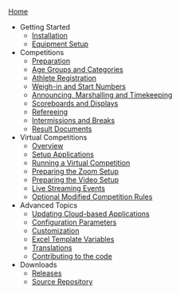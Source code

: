  [Home](index)
* Getting Started
  * [Installation](InstallationOverview)
  * [Equipment Setup](EquipmentSetup)
* Competitions
  * [Preparation](Preparation)
  * [Age Groups and Categories](Categories)
  * [Athlete Registration](Registration)
  * [Weigh-in and Start Numbers](WeighIn)
  * [Announcing, Marshalling and Timekeeping](Announcing)
  * [Scoreboards and Displays](Displays)
  * [Refereeing](Refereeing)
  * [Intermissions and Breaks](Breaks)
  * [Result Documents](Documents)
* Virtual Competitions
  * [Overview](VirtualOverview)
  * [Setup Applications](HerokuLarge)
  * [Running a Virtual Competition](Zoom)
  * [Preparing the Zoom Setup](PrepareZoomBroadcasting)
  * [Preparing the Video Setup](OBS)
  * [Live Streaming Events](Streaming)
  * [Optional Modified Competition Rules](ModifiedRules)
* Advanced Topics
  * [Updating Cloud-based Applications](UpdatingCloudApplications)
  * [Configuration Parameters](Configuration)
  * [Customization](UploadingLocalSettings)
  * [Excel Template Variables](TemplateVariables)
  * [Translations](Translation)
  * [Contributing to the code](Gitpod)
* Downloads
  * [Releases](https://github.com/jflamy/owlcms4/releases)
  * [Source Repository](https://github.com/jflamy/owlcms4)
